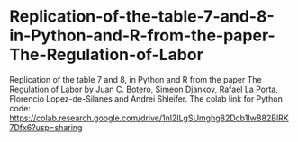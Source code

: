 # Replication-of-the-table-7-and-8-in-Python-and-R-from-the-paper-The-Regulation-of-Labor
Replication of the table 7 and 8, in Python and R from the paper  The Regulation of Labor by Juan C. Botero, Simeon Djankov, Rafael La Porta, Florencio Lopez-de-Silanes and Andrei Shleifer. 
The colab link for Python code: https://colab.research.google.com/drive/1nl2ILgSUmghg82Dcb1IwB82BlRK7Dfx6?usp=sharing
